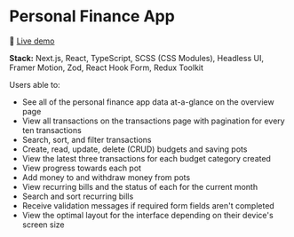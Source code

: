 # Personal Finance App

🚀 [Live demo](https://belousmind.github.io/personal-finance-app)

**Stack:** Next.js, React, TypeScript, SCSS (CSS Modules), Headless UI, Framer Motion, Zod, React Hook Form, Redux Toolkit

Users able to:

- See all of the personal finance app data at-a-glance on the overview page
- View all transactions on the transactions page with pagination for every ten transactions
- Search, sort, and filter transactions
- Create, read, update, delete (CRUD) budgets and saving pots
- View the latest three transactions for each budget category created
- View progress towards each pot
- Add money to and withdraw money from pots
- View recurring bills and the status of each for the current month
- Search and sort recurring bills
- Receive validation messages if required form fields aren't completed
- View the optimal layout for the interface depending on their device's screen size

